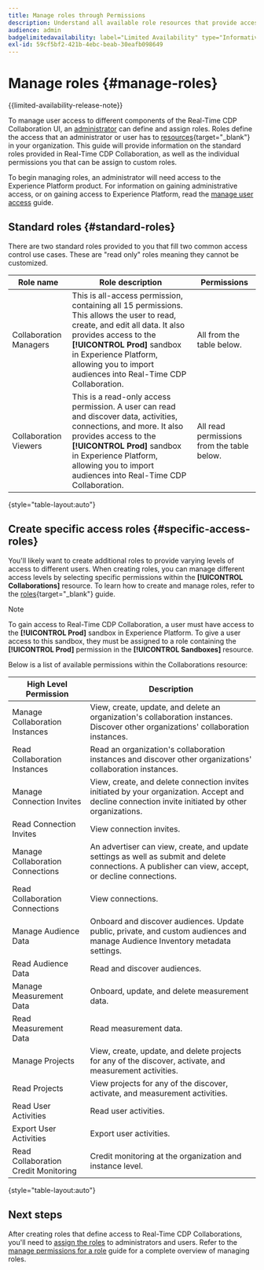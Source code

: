 ```yaml
---
title: Manage roles through Permissions
description: Understand all available role resources that provide access to different components within the Real-Time CDP Collaboration UI.
audience: admin
badgelimitedavailability: label="Limited Availability" type="Informative" url="https://helpx.adobe.com/legal/product-descriptions/real-time-customer-data-platform-collaboration.html newtab=true"
exl-id: 59cf5bf2-421b-4ebc-beab-30eafb098649
---
```

# Manage roles {#manage-roles}

{{limited-availability-release-note}}

To manage user access to different components of the Real-Time CDP Collaboration UI, an [administrator](./manage-user-access.md#system-admin-gain-access) can define and assign roles. Roles define the access that an administrator or user has to [resources](https://experienceleague.adobe.com/en/docs/experience-platform/access-control/home#permissions){target="_blank"} in your organization. This guide will provide information on the standard roles provided in Real-Time CDP Collaboration, as well as the individual permissions you that can be assign to custom roles.

To begin managing roles, an administrator will need access to the Experience Platform product. For information on gaining administrative access, or on gaining access to Experience Platform, read the [manage user access](./manage-user-access.md#manage-user-access-through-permissions) guide.

## Standard roles {#standard-roles}

There are two standard roles provided to you that fill two common access control use cases. These are "read only" roles meaning they cannot be customized.

| Role name | Role description | Permissions |
| --- | --- | --- | 
| Collaboration Managers | This is all-access permission, containing all 15 permissions. This allows the user to read, create, and edit all data. It also provides access to the **[!UICONTROL Prod]** sandbox in Experience Platform, allowing you to import audiences into Real-Time CDP Collaboration. | All from the table below. |
| Collaboration Viewers | This is a read-only access permission. A user can read and discover data, activities, connections, and more. It also provides access to the **[!UICONTROL Prod]** sandbox in Experience Platform, allowing you to import audiences into Real-Time CDP Collaboration. | All read permissions from the table below. |

{style="table-layout:auto"}

## Create specific access roles {#specific-access-roles}

You'll likely want to create additional roles to provide varying levels of access to different users. When creating roles, you can manage different access levels by selecting specific permissions within the **[!UICONTROL Collaborations]** resource. To learn how to create and manage roles, refer to the [roles](https://experienceleague.adobe.com/en/docs/experience-platform/access-control/abac/permissions-ui/roles#create-new-role){target="_blank"} guide.

>[!NOTE]
> To gain access to Real-Time CDP Collaboration, a user must have access to the **[!UICONTROL Prod]** sandbox in Experience Platform. To give a user access to this sandbox, they must be assigned to a role containing the **[!UICONTROL Prod]** permission in the **[!UICONTROL Sandboxes]** resource. 

Below is a list of available permissions within the Collaborations resource:

| High Level Permission | Description |
| --- | --- |
| Manage Collaboration Instances | View, create, update, and delete an organization's collaboration instances. Discover other organizations' collaboration instances. |
| Read Collaboration Instances | Read an organization's collaboration instances and discover other organizations' collaboration instances. |
| Manage Connection Invites | View, create, and delete connection invites initiated by your organization. Accept and decline connection invite initiated by other organizations. |
| Read Connection Invites | View connection invites. |
| Manage Collaboration Connections | An advertiser can view, create, and update settings as well as submit and delete connections. A publisher can view, accept, or decline connections. |
| Read Collaboration Connections | View connections. |
| Manage Audience Data | Onboard and discover audiences. Update public, private, and custom audiences and manage Audience Inventory metadata settings. |
| Read Audience Data | Read and discover audiences. |
| Manage Measurement Data | Onboard, update, and delete measurement data. |
| Read Measurement Data | Read measurement data. |
| Manage Projects | View, create, update, and delete projects for any of the discover, activate, and measurement activities. |
| Read Projects | View projects for any of the discover, activate, and measurement activities. |
| Read User Activities | Read user activities. |
| Export User Activities | Export user activities. |
| Read Collaboration Credit Monitoring | Credit monitoring at the organization and instance level. |

{style="table-layout:auto"}

## Next steps

After creating roles that define access to Real-Time CDP Collaborations, you'll need to [assign the roles](./manage-user-access.md#assign-a-role) to administrators and users. Refer to the [manage permissions for a role](https://experienceleague.adobe.com/en/docs/experience-platform/access-control/abac/permissions-ui/permissions) guide for a complete overview of managing roles.
